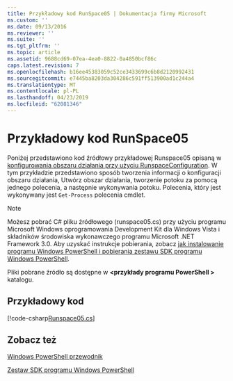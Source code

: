 ```yaml
---
title: Przykładowy kod RunSpace05 | Dokumentacja firmy Microsoft
ms.custom: ''
ms.date: 09/13/2016
ms.reviewer: ''
ms.suite: ''
ms.tgt_pltfrm: ''
ms.topic: article
ms.assetid: 9688cd69-07ea-4ea0-8822-0a4850bcf86c
caps.latest.revision: 7
ms.openlocfilehash: b16ee45383059c52ce3433699c6b8d2120992431
ms.sourcegitcommit: e7445ba8203da304286c591ff513900ad1c244a4
ms.translationtype: MT
ms.contentlocale: pl-PL
ms.lasthandoff: 04/23/2019
ms.locfileid: "62081346"
---
```

# <a name="runspace05-code-sample"></a>Przykładowy kod RunSpace05

Poniżej przedstawiono kod źródłowy przykładowej Runspace05 opisaną w [konfigurowania obszaru działania przy użyciu RunspaceConfiguration](http://msdn.microsoft.com/en-us/42681d19-2d05-4975-befd-afb1990e79b2). W tym przykładzie przedstawiono sposób tworzenia informacji o konfiguracji obszaru działania, Utwórz obszar działania, tworzenie potoku za pomocą jednego polecenia, a następnie wykonywania potoku. Polecenia, który jest wykonywany jest `Get-Process` polecenia cmdlet.

> [!NOTE]
> Możesz pobrać C# pliku źródłowego (runspace05.cs) przy użyciu programu Microsoft Windows oprogramowania Development Kit dla Windows Vista i składników środowiska wykonawczego programu Microsoft .NET Framework 3.0. Aby uzyskać instrukcje pobierania, zobacz [jak instalowanie programu Windows PowerShell i pobierania zestawu SDK programu Windows PowerShell](/powershell/developer/installing-the-windows-powershell-sdk).
>
> Pliki pobrane źródło są dostępne w  **\<przykłady programu PowerShell >** katalogu.

## <a name="code-sample"></a>Przykładowy kod

[!code-csharp[Runspace05.cs](../../powershell-sdk-samples/SDK-2.0/csharp/Runspace05/Runspace05.cs#L11-L86 "Runspace05.cs")]

## <a name="see-also"></a>Zobacz też

[Windows PowerShell przewodnik](./windows-powershell-programmer-s-guide.md)

[Zestaw SDK programu Windows PowerShell](../windows-powershell-reference.md)